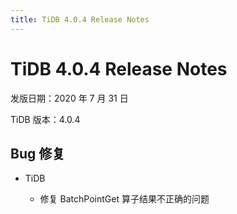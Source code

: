 ```yaml
---
title: TiDB 4.0.4 Release Notes
---
```


# TiDB 4.0.4 Release Notes

发版日期：2020 年 7 月 31 日

TiDB 版本：4.0.4

## Bug 修复

+ TiDB

    - 修复 BatchPointGet 算子结果不正确的问题
